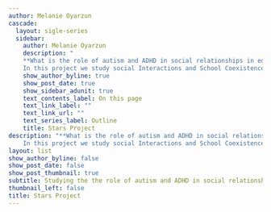 ```yaml
---
author: Melanie Oyarzun 
cascade:
  layout: sigle-series
  sidebar:
    author: Melanie Oyarzun
    description: "
    **What is the role of autism and ADHD in social relationships in educational contexts?** \n
    In this project we study social Interactions and School Coexistence in Public Elementary Schools’ Neurodiverse Classrooms. \n  "
    show_author_byline: true
    show_post_date: true
    show_sidebar_adunit: true
    text_contents_label: On this page
    text_link_label: ""
    text_link_url: ""
    text_series_label: Outline
    title: Stars Project
description: "**What is the role of autism and ADHD in social relationships in educational contexts?** \n
    In this project we study social Interactions and School Coexistence in Public Elementary Schools’ Neurodiverse Classrooms. \n"
layout: list
show_author_byline: false
show_post_date: false
show_post_thumbnail: true
subtitle: Studying the the role of autism and ADHD in social relationships in educational contexts.
thumbnail_left: false
title: Stars Project
---
```



